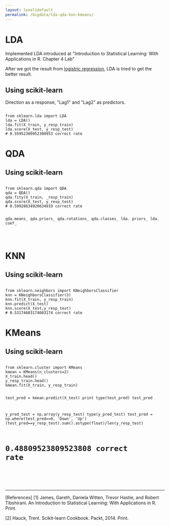 ```yaml
---
layout: level1default 
permalink: /bigdata/lda-qda-knn-kmeans/
---
```


<h1>LDA</h1>

Implemented LDA introduced at "Introduction to Statistical Learning: With Applications in R. Chapter 4 Lab"

After we got the result from <a href="../logistic-regression">logistric regression</a>, LDA is tried to get the better result.
<h2>Using scikit-learn</h2>
<p>Direction as a response, "Lag1" and "Lag2" as predictors.</p>
<pre><code>
from sklearn.lda import LDA
lda = LDA()
lda.fit(X_train, y_resp_train)
lda.score(X_test, y_resp_test)
# 0.55952380952380953 correct rate
</code></pre>

<h1>QDA</h1>
<h2>Using scikit-learn</h2>
<pre><code>
from sklearn.qda import QDA
qda = QDA()
qda.fity(X_train, _resp_train)
qda.score(X_test, y_resp_test)
# 0.59920634920634919 correct rate

qda.means_
qda.priors_
qda.rotations_ 
qda.classes_ 
lda. priors_ 
lda. coef_ 

</code></pre>

<h1>KNN</h1>
<h2>Using scikit-learn</h2>
<pre><code>
from sklearn.neighbors import KNeighborsClassifier
knn = KNeighborsClassifier(3)
knn.fit(X_train, y_resp_train)
knn.predict(X_test)
knn.score(X_test,y_resp_test)
# 0.53174603174603174 correct rate
</code></pre>


<h1>KMeans</h1>
<h2>Using scikit-learn</h2>
<pre><code>
from sklearn.cluster import KMeans
kmean = KMeans(n_clusters=2)
X_train.head()
y_resp_train.head()
kmean.fit(X_train, y_resp_train)


test_pred = kmean.predict(X_test)
print type(test_pred)
test_pred

y_pred_test = np.array(y_resp_test)
type(y_pred_test)
test_pred = np.where(test_pred==0, 'Down', 'Up')
(test_pred==y_resp_test).sum().astype(float)/len(y_resp_test)
# 0.48809523809523808 correct rate
</code></pre>




<br>
<hr>
[References]
[1] James, Gareth, Daniela Witten, Trevor Hastie, and Robert Tibshirani. An Introduction to Statistical Learning: With Applications in R. Print.

[2] Hauck, Trent. Scikit-learn Cookbook. Packt, 2014. Print.